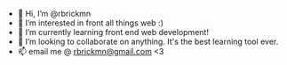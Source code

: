 - 👋 Hi, I’m @rbrickmn
- 👀 I’m interested in front all things web :)
- 🌱 I’m currently learning front end web development!
- 💞️ I’m looking to collaborate on anything. It's the best learning tool ever.
- 📫 email me @ rbrickmn@gmail.com <3

<!---
rbrickmn/rbrickmn is a ✨ special ✨ repository because its `README.md` (this file) appears on your GitHub profile.
You can click the Preview link to take a look at your changes.
--->
